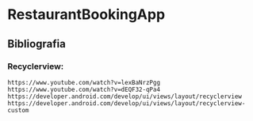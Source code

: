 # RestaurantBookingApp

## Bibliografia
### Recyclerview:
 
    https://www.youtube.com/watch?v=lexBaNrzPgg
    https://www.youtube.com/watch?v=dEQF32-qPa4
    https://developer.android.com/develop/ui/views/layout/recyclerview
    https://developer.android.com/develop/ui/views/layout/recyclerview-custom
